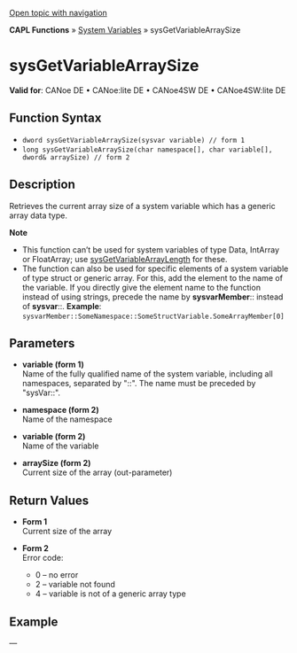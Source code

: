 [Open topic with navigation](../../../../../CANoeDEFamily.htm#Topics/CAPLFunctions/SystemVariables/Functions/CAPLfunctionSysGetVariableArraySize.md)

**CAPL Functions** » [System Variables](../CAPLfunctionsSystemVariablesOverview.md) » sysGetVariableArraySize

# sysGetVariableArraySize

**Valid for**: CANoe DE • CANoe:lite DE • CANoe4SW DE • CANoe4SW:lite DE

## Function Syntax

- `dword sysGetVariableArraySize(sysvar variable) // form 1`
- `long sysGetVariableArraySize(char namespace[], char variable[], dword& arraySize) // form 2`

## Description

Retrieves the current array size of a system variable which has a generic array data type.

**Note**

- This function can’t be used for system variables of type Data, IntArray or FloatArray; use [sysGetVariableArrayLength](CAPLfunctionSysGetVariableArrayLength.md) for these.
- The function can also be used for specific elements of a system variable of type struct or generic array. For this, add the element to the name of the variable. If you directly give the element name to the function instead of using strings, precede the name by **sysvarMember**:: instead of **sysvar**::.
  **Example**: `sysvarMember::SomeNamespace::SomeStructVariable.SomeArrayMember[0]`

## Parameters

- **variable (form 1)**  
  Name of the fully qualified name of the system variable, including all namespaces, separated by "::". The name must be preceded by "sysVar::".

- **namespace (form 2)**  
  Name of the namespace

- **variable (form 2)**  
  Name of the variable

- **arraySize (form 2)**  
  Current size of the array (out-parameter)

## Return Values

- **Form 1**  
  Current size of the array

- **Form 2**  
  Error code:
  - 0 – no error
  - 2 – variable not found
  - 4 – variable is not of a generic array type

## Example

—

